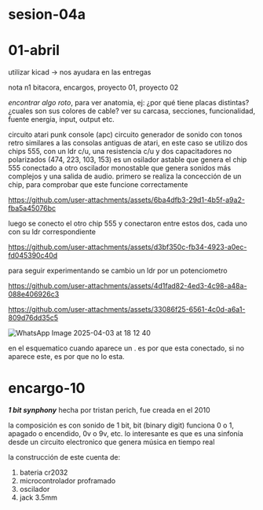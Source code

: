# sesion-04a
# 01-abril

utilizar kicad -> nos ayudara en las entregas

nota n1
bitacora, encargos, proyecto 01, proyecto 02

*encontrar algo roto*, para ver anatomia, ej: ¿por qué tiene placas distintas? ¿cuales son sus colores de cable? 
ver su carcasa, secciones, funcionalidad, fuente energia, input, output etc.

circuito atari punk console (apc)
circuito generador de sonido con tonos retro similares a las consolas antiguas de atari, en este caso se utilizo dos chips 555, con un ldr c/u, una resistencia c/u y dos capacitadores no polarizados (474, 223, 103, 153)
es un osilador astable que genera el chip 555 conectado a otro oscilador monostable que genera sonidos más complejos y una salida de audio.
primero se realiza la concección de un chip, para comprobar que este funcione correctamente

https://github.com/user-attachments/assets/6ba4dfb3-29d1-4b5f-a9a2-fba5a45076bc

luego se conecto el otro chip 555 y conectaron entre estos dos, cada uno con su ldr correspondiente

https://github.com/user-attachments/assets/d3bf350c-fb34-4923-a0ec-fd045390c40d

para seguir experimentando se cambio un ldr por un potenciometro 

https://github.com/user-attachments/assets/4d1fad82-4ed3-4c98-a48a-088e406926c3

https://github.com/user-attachments/assets/33086f25-6561-4c0d-a6a1-809d76dd35c5

![WhatsApp Image 2025-04-03 at 18 12 40](https://github.com/user-attachments/assets/dcd6d365-d603-434a-83ab-4c31ffb02912)

en el esquematico cuando aparece un . es por que esta conectado, si no aparece este, es por que no lo esta.

# encargo-10
__*1 bit synphony*__
hecha por tristan perich, fue creada en el 2010

la composición es con sonido de 1 bit, bit (binary digit) funciona 0 o 1, apagado o encendido, 0v o 9v, etc.
lo interesante es que es una sinfonía desde un circuito electronico que genera música en tiempo real

la construcción de este cuenta de:
1. bateria cr2032
2. microcontrolador proframado
3. oscilador
4. jack 3.5mm
